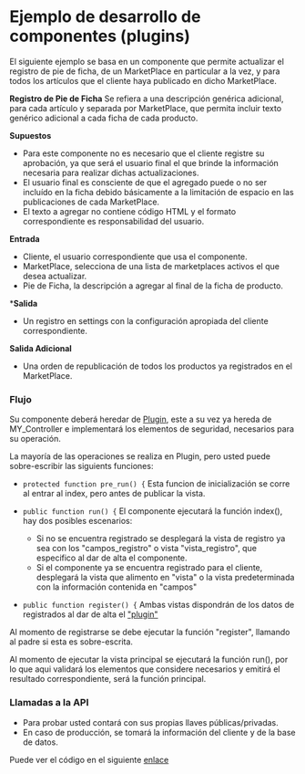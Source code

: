 # Ejemplo de desarrollo de componentes (plugins)

El siguiente ejemplo se basa en un componente que permite actualizar el registro de pie de ficha, de un MarketPlace en particular a la vez, y para todos los artículos que el cliente haya publicado en dicho MarketPlace.

**Registro de Pie de Ficha** Se refiera a una descripción genérica adicional, para cada artículo y separada por MarketPlace, que permita incluir texto genérico adicional a cada ficha de cada producto.

**Supuestos** 
- Para este componente no es necesario que el cliente registre su aprobación, ya que será el usuario final el que brinde la información necesaria para realizar dichas actualizaciones.
- El usuario final es consciente de que el agregado puede o no ser incluído en la ficha debido básicamente a la limitación de espacio en las publicaciones de cada MarketPlace.
- El texto a agregar no contiene código HTML y el formato correspondiente es responsabilidad del usuario.

**Entrada** 
- Cliente, el usuario correspondiente que usa el componente.
- MarketPlace, selecciona de una lista de marketplaces activos el que desea actualizar.
- Pie de Ficha, la descripción a agregar al final de la ficha de producto.

***Salida**
- Un registro en settings con la configuración apropiada del cliente correspondiente.

**Salida Adicional**
- Una orden de republicación de todos los productos ya registrados en el MarketPlace.

### Flujo

Su componente deberá heredar de [Plugin](https://github.com/hvalles/plugin-mks/blob/master/php/application/controllers/plugins/Plugin.php), este a su vez ya hereda de MY_Controller e implementará los elementos de seguridad, necesarios para su operación.

La mayoría de las operaciones se realiza en Plugin, pero usted puede sobre-escribir las siguients funciones:
- `protected function pre_run() {` Esta funcion de inicialización se corre al entrar al index, pero antes de publicar la vista.
- `public function run() {` El componente ejecutará la función index(), hay dos posibles escenarios: 
    - Si no se encuentra registrado se desplegará la vista de registro ya sea con los "campos_registro" o vista "vista_registro", que especifico al dar de alta el componente.
    - Si el componente ya se encuentra registrado para el cliente, 
desplegará la vista que alimento en "vista" o la vista predeterminada con la información contenida en "campos"

- `public function register() {` 
Ambas vistas dispondrán de los datos de registrados al dar de alta el ["plugin"](https://github.com/hvalles/plugin-mks/blob/master/docs/registro.md)

Al momento de registrarse se debe ejecutar la función "register", llamando al padre si esta es sobre-escrita.

Al momento de ejecutar la vista principal se ejecutará la función run(), por lo que aqui validará los elementos que considere necesarios y emitirá el resultado correspondiente, será la función principal.

### Llamadas a la API

- Para probar usted contará con sus propias llaves públicas/privadas.
- En caso de producción, se tomará la información del cliente y de la base de datos.


Puede ver el código en el siguiente [enlace](https://github.com/hvalles/plugin-mks/blob/master/php/application/controllers/plugins/Firmaficha.php)